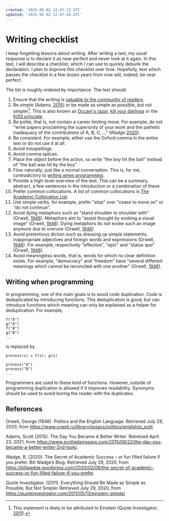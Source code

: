 ```yaml
---
created: '2025-05-02 12:47:12 UTC'
updated: '2025-05-02 12:47:34 UTC'
---
```


# Writing checklist

I keep forgetting lessons about writing.
After writing a text, my usual response is to declare it as near perfect and never look at it again.
In this text, I will describe a checklist, which I can use to quickly debunk the declaration.
I plan to improve this checklist over time.
Hopefully, text which passes the checklist in a few dozen years from now will, indeed, be near perfect.

The list is roughly ordered by importance.
The text should:

1. Ensure that the writing is [valuable to the community of readers](/posts/writing-effectively).
1. Be simple (Adams, [2015](#adams2015)) or be made as simple as possible, but not simpler[^simple]. This is also known as [Occam's razor](https://en.wikipedia.org/wiki/Occam%27s_razor), [kill your darlings](https://thewritepractice.com/kill-your-darlings/) or the [KISS principle](https://en.wikipedia.org/wiki/KISS_principle).
1. Be polite, that is, not contain a career limiting move. For example, do not "write papers proclaiming the superiority of your work and the pathetic inadequacy of the contributions of A, B, C, ..." (Wadge [2020](wadge2020)).
1. Be consistent. For example, either use the Oxford comma in the entire text or do not use it at all.
1. Avoid misspellings.
1. Avoid comma splices.
1. Place the object before the action, so write "the boy hit the ball" instead of "the ball was hit by the boy".
1. Flow naturally; just like a normal conversation. This is, for me, contradictory to [writing when programming](#writing-when-programming).
1. Provide a high-level overview of the text. This can be a summary, abstract, a few sentences in the introduction or a combination of these.
1. Prefer common collocations. A list of common collocations is [The Academic Collocation List](http://pearsonpte.com/wp-content/uploads/2014/07/AcademicCollocationList.pdf).
1. Use simple verbs, for example, prefer "stop" over "cease to move on" or "do not continue".
1. Avoid dying metaphors such as "stand shoulder to shoulder with" (Orwell, [1946](#orwell1946)). Metaphors aim to "assist thought by evoking a visual image" (Orwell, [1946](#orwell1946)). Dying metaphors do not evoke such an image anymore due to overuse (Orwell, [1946](#orwell1946)).
1. Avoid pretentious diction such as dressing up simple statements, inappropriate adjectives and foreign words and expressions (Orwell, [1946](#orwell1946)). For example, respectively "effective", "epic" and "status quo" (Orwell, [1946](#orwell1946)).
1. Avoid meaningless words, that is, words for which no clear definition exists. For example, "democracy" and "freedom" have "several different meanings which cannot be reconciled with one another" (Orwell, [1946](#orwell1946)).

## Writing when programming

In programming, one of the main goals is to avoid code duplication.
Code is deduplicated by introducing functions.
This deduplication is good, but can introduce functions which meaning can only be explained as a helper for deduplication.
For example,

```
f("A")
g("A")
f("B")
g("B")
...
```

is replaced by

```
process(s) = f(s); g(s)

process("A")
process("B")
...
```

Programmers are used to these kind of functions.
However, outside of programming duplication is allowed if it improves readability.
Synonyms should be used to avoid boring the reader with the duplicates.

[^simple]: This statement is likely to be attributed to Einstein (Quote Investigator, [2011](#quote2011)).

## References

<a id="orwell1946"></a>
Orwell, George (1946).
Politics and the English Language.
Retrieved July 29, 2020, from <https://www.orwell.ru/library/essays/politics/english/e_polit>

<a id="adams2015"></a>
Adams, Scott (2015).
The Day You Became A Better Writer.
Retreived April 23, 2021, from <https://www.scottadamssays.com/2015/08/22/the-day-you-became-a-better-writer-2nd-look/>.

<a id="wadge2020"></a>
Wadge, B. (2020).
The Secret of Academic Success – or fun filled failure if you prefer.
Bill Wadge’s Blog.
Retrieved July 29, 2020, from <https://billwadge.wordpress.com/2020/02/06/the-secret-of-academic-success-or-fun-filled-failure-if-you-prefer>.

<a id="quote2011"></a>
Quote Investigator. (2011).
Everything Should Be Made as Simple as Possible, But Not Simpler
Retrieved July 29, 2020, from <https://quoteinvestigator.com/2011/05/13/einstein-simple/>

